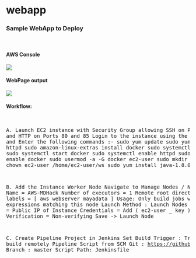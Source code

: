 # webapp
<h3>Sample WebApp to Deploy</h3>
<br>
<h4>AWS Console</h4>
<img src="https://raw.githubusercontent.com/sarthakSharma5/webapp/master/Screenshot%20(653).png">
<br>
<h4>WebPage output</h4>
<img src="https://raw.githubusercontent.com/sarthakSharma5/webapp/master/Screenshot%20(654).png">
<br>
<h4>Workflow:</h4>
<pre>

A. Launch EC2 instance with Security Group allowing SSH on Port 22 and HTTP on Ports 80 and 85
  Login to the instance using the Public Key and Enter the following commands :-
    sudo yum update
    sudo yum install httpd
    sudo amazon-linux-extras install docker
    sudo systemctl start httpd
    sudo systemctl start docker
    sudo systemctl enable httpd
    sudo systemctl enable docker
    sudo usermod -a -G docker ec2-user
    sudo mkdir /ws
    sudo chown ec2-user /home/ec2-user/ws
    sudo yum install java-1.8.0-openjdk

B. Add the Instance Worker Node
  Navigate to Manage Nodes / New Node : Name = AWS-MDHack
    Number of executors = 1
    Remote root directory = /ws
    labels = [ aws webserver mayadata ]
    Usage: Only build jobs with label expressions matching this node
    Launch Method : Launch Nodes via SSH
      Host = Public IP of Instance
      Credentials = Add ( ec2-user _ key )
      Host Verification = Non-verifying
  Save -> Launch Node


C. Create Pipeline Project in Jenkins
  Set Build Trigger : Trigger build remotely
    Pipeline
      Script from SCM
        Git : https://github.com/sarthakSharma5/webapp.git
        Branch : master
        Script Path: Jenkinsfile

</pre>
